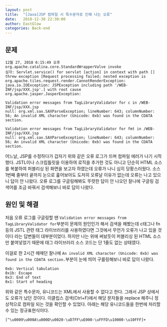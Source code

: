 ```yaml
---
layout: post
title:  "[Java]JSP 컴파일 시 특수문자로 인해 나는 오류"
date:   2018-12-30 22:30:00
author: EastGlow
categories: Back-end
---
```

## 문제

```
12월 27, 2018 6:15:49 오후 org.apache.catalina.core.StandardWrapperValve invoke
심각: Servlet.service() for servlet [action] in context with path [] threw exception [Request processing failed; nested exception is org.apache.tiles.request.render.CannotRenderException: java.io.IOException: JSPException including path '/WEB-INF/jsp/XXX.jsp'.] with root cause
org.apache.jasper.JasperException:

Validation error messages from TagLibraryValidator for c in /WEB-INF/jsp/XXX.jsp
null: org.xml.sax.SAXParseException; lineNumber: 643; columnNumber: 56; An invalid XML character (Unicode: 0xb) was found in the CDATA section.

Validation error messages from TagLibraryValidator for fmt in /WEB-INF/jsp/XXX.jsp
null: org.xml.sax.SAXParseException; lineNumber: 643; columnNumber: 56; An invalid XML character (Unicode: 0xb) was found in the CDATA section.
```

어느날, JSP를 수정하다가 갑자기 위와 같은 오류 로그가 뜨며 컴파일 에러가 나기 시작했다. JSTL이나 스크립틀릿을 이용하여 로직을 추가한 것도 아니고 단순히 HTML 소스를 복붙하여 퍼블리싱 된 화면을 보고자 하였는데 오류가 나니 심히 당황스러웠다. 소스 1번째 줄부터 끝까지 눈으로 훑어보아도 도저히 오류날 이유가 없는데 오류는 나고 있으니 답이 안 나왔다. 오류 로그를 구글링해봐도 뚜렷한 답이 안 나오던 찰나에 구글링 검색어를 조금 바꿔서 검색해보니 바로 답이 나왔다.

## 원인 및 해결

처음 오류 로그를 구글링할 땐 `Validation error messages from TagLibraryValidator for`부분이 문제의 원인인가 해서 검색을 해봤는데 c태그나 fn 등의 JSTL 관련 태그 라이브러리를 사용하였다면 그것에서 무언가 오류가 나고 있을 것이다 라는 답변들이 대부분이었다. 하지만 나는 위에 써놨듯이 퍼블리싱 된 HTML 소스만 붙여넣었기 때문에 태그 라이브러리 소스 코드는 단 1줄도 없는 상태였다.

이걸로 한 2시간 헤매던 찰나에 `An invalid XML character (Unicode: 0xb) was found in the CDATA section.`부분이 눈에 띄어 구를링해보니 바로 답이 나왔다. 

```
0xb: Vertical tabulation
0x1b: Escape
0x3: End of text
0x1: Start of heading
```

위와 같은 특수문자, 유니코드는 XML에서 사용할 수 없다고 한다. 그래서 JSP 상에서도 오류가 났던 것이다. 이클립스 검색(Ctrl+F)에서 해당 문자들을 replace 해주니 정상적으로 컴파일 되는 것을 확인할 수 있었다. 아래는 해당 유니코드들을 한번에 처리할 수 있는 정규표현식이다.

`[^\u0009\u000A\u000D\u0020-\uD7FF\uE000-\uFFFD\u10000-\u10FFF]+`